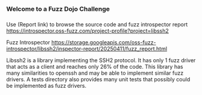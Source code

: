 ###
### Welcome to a Fuzz Dojo Challenge
###

Use (Report link) to browse the source code and fuzz introspector report https://introspector.oss-fuzz.com/project-profile?project=libssh2

Fuzz Introspector
https://storage.googleapis.com/oss-fuzz-introspector/libssh2/inspector-report/20250411/fuzz_report.html

Libssh2 is a library implementing the SSH2 protocol.  It has only 1 fuzz driver that acts as a client and reaches only 26% of the code.  This library has many similarities to openssh and may be able to implement similar fuzz drivers.  A tests directory also provides many unit tests that possibly could be implemented as fuzz drivers.
